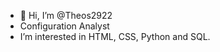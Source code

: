 - 👋 Hi, I’m @Theos2922
- Configuration Analyst
- I’m interested in HTML, CSS, Python and SQL. 

<!---
Theos2922/Theos2922 is a ✨ special ✨ repository because its `README.md` (this file) appears on your GitHub profile.
You can click the Preview link to take a look at your changes.
--->
